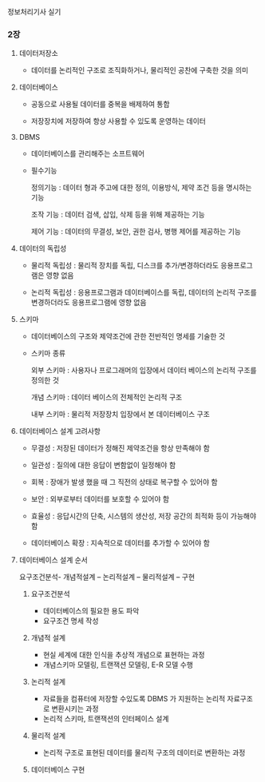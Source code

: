 정보처리기사 실기


### 2장

1. 데이터저장소
   
    - 데이터를 논리적인 구조로 조직화하거나, 물리적인 공찬에 구축한 것을 의미



2. 데이터베이스
   
    - 공동으로 사용될 데이터를 중복을 배제하여 통합
    
    - 저장장치에 저장하여 항상 사용할 수 있도록 운영하는 데이터



3. DBMS
    - 데이터베이스를 관리해주는 소프트웨어

    
    - 필수기능
    
        정의기능 : 데이터 형과 주고에 대한 정의, 이용방식, 제약 조건 등을 명시하는 기능
    
        조작 기능 : 데이터 검색, 삽입, 삭제 등을 위해 제공하는 기능
    
        제어 기능 : 데이터의 무결성, 보안, 권한 검사, 병행 제어를 제공하는 기능 



4. 데이터의 독립성

    - 물리적 독립성 : 물리적 장치를 독립, 디스크를 추가/변경하더라도 응용프로그램은 영향 없음
      
    - 논리적 독립성 : 응용프로그램과 데이터베이스를 독립, 데이터의 논리적 구조를 변경하더라도 응용프로그램에 영향 없음



5. 스키마

    - 데이터베이스의 구조와 제약조건에 관한 전반적인 명세를 기술한 것 

    - 스키마 종류
  
        외부 스키마 : 사용자나 프로그래머의 입장에서 데이터 베이스의 논리적 구조를 정의한 것
      
        개념 스키마 : 데이터 베이스의 전체적인 논리적 구조
      
        내부 스키마 : 물리적 저장장치 입장에서 본 데이터베이스 구조



6. 데이터베이스 설계 고려사항

    - 무결성 : 저장된 데이터가 정해진 제약조건을 항상 만족해야 함 

    - 일관성 : 질의에 대한 응답이 변함없이 일정해야 함 

    - 회복 : 장애가 발생 했을 때 그 직전의 상태로 복구할 수 있어야 함 

    - 보안 : 외부로부터 데이터를 보호할 수 있어야 함 

    - 효율성 : 응답시간의 단축, 시스템의 생산성, 저장 공간의 최적화 등이 가능해야함 

    - 데이터베이스 확장 : 지속적으로 데이터를 추가할 수 있어야 함  



7. 데이터베이스 설계 순서 

    요구조건분석- 개념적설계 – 논리적설계 – 물리적설계 – 구현

    1. 요구조건분석
       - 데이터베이스의 필요한 용도 파악
       - 요구조건 명세 작성

    2. 개념적 설계 
       - 현실 세계에 대한 인식을 추상적 개념으로 표현하는 과정 
       - 개념스키마 모델링, 트랜잭션 모델링, E-R 모델 수행 
      
    3. 논리적 설계 
       - 자료들을 컴퓨터에 저장할 수있도록 DBMS 가 지원하는 논리적 자료구조로 변환시키는 과정
       - 논리적 스키마, 트랜잭션의 인터페이스 설계 

    4. 물리적 설계 
       - 논리적 구조로 표현된 데이터를 물리적 구조의 데이터로 변환하는 과정 

    5.  데이터베이스 구현






